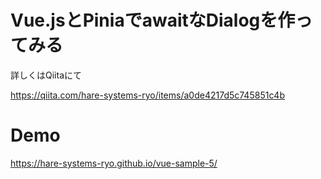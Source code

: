# Vue.jsとPiniaでawaitなDialogを作ってみる

詳しくはQiitaにて

https://qiita.com/hare-systems-ryo/items/a0de4217d5c745851c4b


# Demo

https://hare-systems-ryo.github.io/vue-sample-5/

